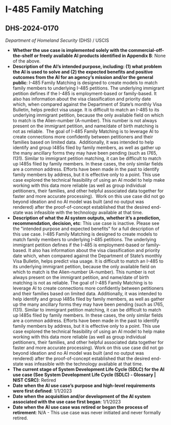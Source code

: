 # I-485 Family Matching
## DHS-2024-0170
_Department of Homeland Security_ (DHS) / USCIS


+ **Whether the use case is implemented solely with the commercial-off-the-shelf or freely available AI products identified in Appendix B**: None of the above.
+ **Description of the AI’s intended purpose, including: (1) what problem the AI is used to solve and (2) the expected benefits and positive outcomes from the AI for an agency’s mission and/or the general public**: I-485 Family Matching is designed to create models to match family members to underlying I-485 petitions. The underlying immigrant petition defines if the I-485 is employment-based or family-based. It also has information about the visa classification and priority date which, when compared against the Department of State’s monthly Visa Bulletin, helps predict visa usage. It is difficult to match an I-485 to its underlying immigrant petition, because the only available field on which to match is the Alien-number (A-number). This number is not always present on the immigrant petition, and name/date of birth matching is not as reliable.  The goal of I-485 Family Matching is to leverage AI to create connections more confidently between petitioners and their families based on limited data.  Additionally, it was intended to help identify and group I485s filed by family members, as well as gather up the many ancillary forms they may have been pending (such as I765, I131). Similar to immigrant petition matching, it can be difficult to match up I485s filed by family members. In these cases, the only similar fields are a common address. Efforts have been made in the past to identify family members by address, but it is effective only to a point. This use case explored the technical feasibility of using an AI model to help make working with this data more reliable (as well as group individual petitioners, their families, and other helpful associated data together for faster and more accurate processing).  Work on this use case did not go beyond ideation and no AI model was built (and no output was rendered) after the proof-of-concept established that the desired end-state was infeasible with the technology available at that time.
+ **Description of what the AI system outputs, whether it’s a prediction, recommendation, decision, etc**: This use case is inactive. Please see the "intended purpose and expected benefits" for a full description of this use case.
I-485 Family Matching is designed to create models to match family members to underlying I-485 petitions. The underlying immigrant petition defines if the I-485 is employment-based or family-based. It also has information about the visa classification and priority date which, when compared against the Department of State’s monthly Visa Bulletin, helps predict visa usage. It is difficult to match an I-485 to its underlying immigrant petition, because the only available field on which to match is the Alien-number (A-number). This number is not always present on the immigrant petition, and name/date of birth matching is not as reliable.  The goal of I-485 Family Matching is to leverage AI to create connections more confidently between petitioners and their families based on limited data.  Additionally, it was intended to help identify and group I485s filed by family members, as well as gather up the many ancillary forms they may have been pending (such as I765, I131). Similar to immigrant petition matching, it can be difficult to match up I485s filed by family members. In these cases, the only similar fields are a common address. Efforts have been made in the past to identify family members by address, but it is effective only to a point. This use case explored the technical feasibility of using an AI model to help make working with this data more reliable (as well as group individual petitioners, their families, and other helpful associated data together for faster and more accurate processing).  Work on this use case did not go beyond ideation and no AI model was built (and no output was rendered) after the proof-of-concept established that the desired end-state was infeasible with the technology available at that time. 
+ **The current stage of System Development Life Cycle (SDLC) for the AI use case (See System Development Life Cycle (SDLC) - Glossary | NIST CSRC)**: Retired
+ **Date when the AI use case’s purpose and high-level requirements were first defined**: 1/1/2023
+ **Date when the acquisition and/or development of the AI system associated with the use case first began**: 1/1/2023
+ **Date when the AI use case was retired or began the process of retirement**: N/A - This use case was never initiated and never formally retired.